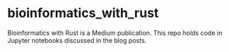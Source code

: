 # bioinformatics_with_rust
Bioinformatics with Rust is a Medium publication. This repo holds code in Jupyter notebooks discussed in the blog posts.

